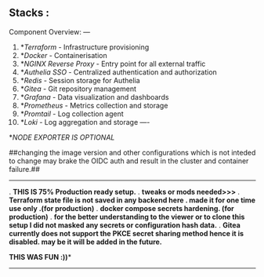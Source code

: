 
##  

 ## Stacks :

Component Overview:
—
1. **Terraform* - Infrastructure provisioning
2. **Docker* - Containerisation
3. **NGINX Reverse Proxy* - Entry point for all external traffic
4. **Authelia SSO* - Centralized authentication and authorization
5. **Redis* - Session storage for Authelia
6. **Gitea* - Git repository management
7. **Grafana* - Data visualization and dashboards
8. **Prometheus* - Metrics collection and storage
9. **Promtail* - Log collection agent
10. **Loki* - Log aggregation and storage
—-

**NODE EXPORTER IS OPTIONAL*

   ##changing the image version and  other configurations which is not inteded to change may brake the OIDC auth and  result in  the cluster and container failure.##

---
. **THIS IS 75% Production ready setup.** 
. **tweaks or mods needed>>>**
. **Terraform state file is not saved in any backend here . made it for one time use only .(for production)**
. **docker compose secrets hardening. (for production)**
. **for the  better understanding to the viewer or to clone this setup I did not masked any secrets or configuration hash data.** 
. **Gitea currently does not support the PKCE secret sharing method hence it is disabled. may be it will be added in the future.**

**THIS WAS FUN :))***
 
 ---

 


